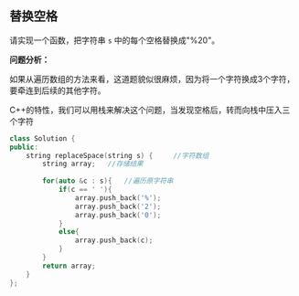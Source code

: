 ## 替换空格

请实现一个函数，把字符串 `s` 中的每个空格替换成"%20"。

**问题分析：**

如果从遍历数组的方法来看，这道题貌似很麻烦，因为将一个字符换成3个字符，要牵连到后续的其他字符。

C++的特性，我们可以用栈来解决这个问题，当发现空格后，转而向栈中压入三个字符

```c++
class Solution {
public:
    string replaceSpace(string s) {     //字符数组
        string array;   //存储结果
        
        for(auto &c : s){   //遍历原字符串
            if(c == ' '){
                array.push_back('%');
                array.push_back('2');
                array.push_back('0');
            }
            else{
                array.push_back(c);
            }
        }
        return array;
    }
};
```

